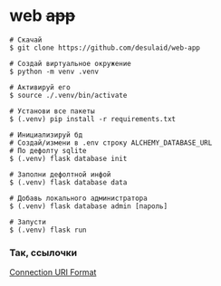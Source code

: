 # web ~~app~~

```shell
# Скачай
$ git clone https://github.com/desulaid/web-app

# Создай виртуальное окружение
$ python -m venv .venv

# Активируй его
$ source ./.venv/bin/activate

# Установи все пакеты
$ (.venv) pip install -r requirements.txt

# Инициализируй бд
# Создай/измени в .env строку ALCHEMY_DATABASE_URL
# По дефолту sqlite
$ (.venv) flask database init

# Заполни дефолтной инфой
$ (.venv) flask database data

# Добавь локального администратора
$ (.venv) flask database admin [пароль]

# Запусти
$ (.venv) flask run
```

### Так, ссылочки
[Connection URI Format](https://flask-sqlalchemy.palletsprojects.com/en/2.x/config/#connection-uri-format)